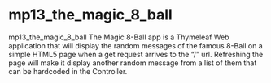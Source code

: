 # mp13_the_magic_8_ball
mp13_the_magic_8_ball
The Magic 8-Ball app is a Thymeleaf Web application that will display the random messages of the famous 8-Ball on a simple HTML5 page when a get request arrives to the “/” url. Refreshing the page will make it display another random message from a list of them that can be hardcoded in the Controller.
